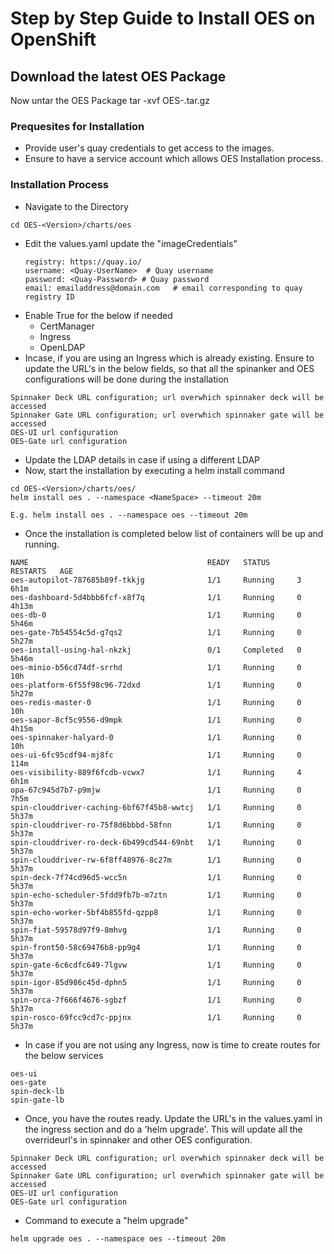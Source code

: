 # Step by Step Guide to Install OES on OpenShift
## Download the latest OES Package

Now untar the OES Package
tar -xvf OES-<Version>.tar.gz

### Prequesites for Installation
- Provide user's quay credentials to get access to the images.
- Ensure to have a service account which allows OES Installation process.

### Installation Process
- Navigate to the Directory
```
cd OES-<Version>/charts/oes
```
- Edit the values.yaml update the "imageCredentials"
    ```
    registry: https://quay.io/
    username: <Quay-UserName>  # Quay username
    password: <Quay-Password> # Quay password
    email: emailaddress@domain.com   # email corresponding to quay registry ID
- Enable True for the below if needed
    - CertManager
    - Ingress
    - OpenLDAP
- Incase, if you are using an Ingress which is already existing. Ensure to update the URL's in the below fields, so that all the spinanker and OES configurations will be done during the installation
```
Spinnaker Deck URL configuration; url overwhich spinnaker deck will be accessed
Spinnaker Gate URL configuration; url overwhich spinnaker gate will be accessed
OES-UI url configuration
OES-Gate url configuration
```

- Update the LDAP details in case if using a different LDAP
- Now, start the installation by executing a helm install command
```
cd OES-<Version>/charts/oes/
helm install oes . --namespace <NameSpace> --timeout 20m

E.g. helm install oes . --namespace oes --timeout 20m
```
- Once the installation is completed below list of containers will be up and running.
```
NAME                                        READY   STATUS      RESTARTS   AGE
oes-autopilot-787685b89f-tkkjg              1/1     Running     3          6h1m
oes-dashboard-5d4bbb6fcf-x8f7q              1/1     Running     0          4h13m
oes-db-0                                    1/1     Running     0          5h46m
oes-gate-7b54554c5d-g7qs2                   1/1     Running     0          5h27m
oes-install-using-hal-nkzkj                 0/1     Completed   0          5h46m
oes-minio-b56cd74df-srrhd                   1/1     Running     0          10h
oes-platform-6f55f98c96-72dxd               1/1     Running     0          5h27m
oes-redis-master-0                          1/1     Running     0          10h
oes-sapor-8cf5c9556-d9mpk                   1/1     Running     0          4h15m
oes-spinnaker-halyard-0                     1/1     Running     0          10h
oes-ui-6fc95cdf94-mj8fc                     1/1     Running     0          114m
oes-visibility-889f6fcdb-vcwx7              1/1     Running     4          6h1m
opa-67c945d7b7-p9mjw                        1/1     Running     0          7h5m
spin-clouddriver-caching-6bf67f45b8-wwtcj   1/1     Running     0          5h37m
spin-clouddriver-ro-75f8d6bbbd-58fnn        1/1     Running     0          5h37m
spin-clouddriver-ro-deck-6b499cd544-69nbt   1/1     Running     0          5h37m
spin-clouddriver-rw-6f8ff48976-8c27m        1/1     Running     0          5h37m
spin-deck-7f74cd96d5-wcc5n                  1/1     Running     0          5h37m
spin-echo-scheduler-5fdd9fb7b-m7ztn         1/1     Running     0          5h37m
spin-echo-worker-5bf4b855fd-qzpp8           1/1     Running     0          5h37m
spin-fiat-59578d97f9-8mhvg                  1/1     Running     0          5h37m
spin-front50-58c69476b8-pp9g4               1/1     Running     0          5h37m
spin-gate-6c6cdfc649-7lgvw                  1/1     Running     0          5h37m
spin-igor-85d986c45d-dphn5                  1/1     Running     0          5h37m
spin-orca-7f666f4676-sgbzf                  1/1     Running     0          5h37m
spin-rosco-69fcc9cd7c-ppjnx                 1/1     Running     0          5h37m
```

- In case if you are not using any Ingress, now is time to create routes for the below services

```
oes-ui
oes-gate
spin-deck-lb
spin-gate-lb
```

- Once, you have the routes ready. Update the URL's in the values.yaml in the ingress section and do a 'helm upgrade'. This will update all the overrideurl's in spinnaker and other OES configuration.

```
Spinnaker Deck URL configuration; url overwhich spinnaker deck will be accessed
Spinnaker Gate URL configuration; url overwhich spinnaker gate will be accessed
OES-UI url configuration
OES-Gate url configuration
```
- Command to execute a "helm upgrade"
```
helm upgrade oes . --namespace oes --timeout 20m
```

